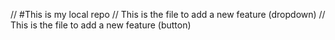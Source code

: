 // #This is my local repo
// This is the file to add a new feature (dropdown)
// This is the file to add a new feature (button)